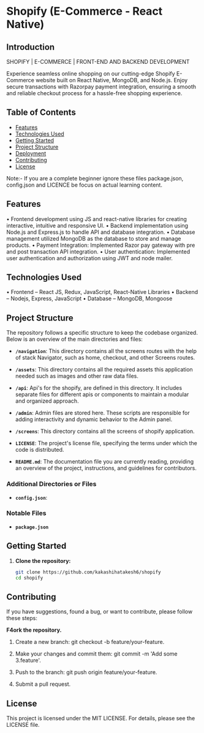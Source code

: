 # Shopify (E-Commerce - React Native)
## Introduction

SHOPIFY | E-COMMERCE | FRONT-END AND BACKEND DEVELOPMENT

Experience seamless online shopping on our cutting-edge Shopify E-Commerce website built on React Native, MongoDB, and Node.js. Enjoy secure transactions with Razorpay payment integration, ensuring a smooth and reliable checkout process for a hassle-free shopping experience.

## Table of Contents

- [Features](#features)
- [Technologies Used](#technologies-used)
- [Getting Started](#getting-started)
- [Project Structure](#project-structure)
- [Deployment](#deployment)
- [Contributing](#contributing)
- [License](#license)

Note:- If you are a complete beginner ignore these files package.json, config.json and LICENCE be focus on actual learning content.

## Features

•	Frontend development using JS and react-native libraries for creating interactive, intuitive and responsive UI.
•	Backend implementation using Node.js and Express.js to handle API and database integration.
•	Database management utilized MongoDB as the database to store and manage products.
•	Payment Integration: Implemented Razor pay gateway with pre and post transaction API integration.
•	User authentication: Implemented user authentication and authorization using JWT and node mailer.

## Technologies Used

•	Frontend – React JS, Redux, JavaScript, React-Native Libraries
•	Backend – Nodejs, Express, JavaScript
•	Database – MongoDB, Mongoose

## Project Structure
The repository follows a specific structure to keep the codebase organized. Below is an overview of the main directories and files:

- **`/navigation`**: This directory contains all the screens routes with the help of stack Navigator, such as home, checkout, and other Screens routes.

- **`/assets`**: This directory contains all the required assets this application needed such as images and other raw data files.

- **`/api`**: Api's for the shopify, are defined in this directory. It includes separate files for different apis or components to maintain a modular and organized approach.

- **`/admin`**: Admin files are stored here. These scripts are responsible for adding interactivity and dynamic behavior to the Admin panel.

- **`/screens`**: This directory contains all the screens of shopify application.

- **`LICENSE`**: The project's license file, specifying the terms under which the code is distributed.

- **`README.md`**: The documentation file you are currently reading, providing an overview of the project, instructions, and guidelines for contributors.

### Additional Directories or Files

- **`config.json`**: 

### Notable Files

- **`package.json`**


## Getting Started

1. **Clone the repository:**
   ```bash
   git clone https://github.com/kakashihatakesh6/shopify
   cd shopify


## Contributing

If you have suggestions, found a bug, or want to contribute, please follow these steps:

**F4ork the repository.**

1. Create a new branch: git checkout -b feature/your-feature.

2. Make your changes and commit them: git commit -m 'Add some 3.feature'.

3. Push to the branch: git push origin feature/your-feature.

4. Submit a pull request.

## License

This project is licensed under the MIT LICENSE.
For details, please see the LICENSE file.


